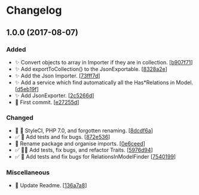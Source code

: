 # Changelog


<a name="1.0.0"></a>
## 1.0.0 (2017-08-07)

### Added

- ✨ Convert objects to array in Importer if they are in collection. [[b907f71](https://github.com/mathieutu/laravel-json-syncer/commit/b907f7173960e42583d0b45f5376c99b193fecfb)]
- ✨ Add exportToCollection() to the JsonExportable. [[8328a2e](https://github.com/mathieutu/laravel-json-syncer/commit/8328a2e66fcb20920e05c40e707bc42358084d52)]
- ✨ Add the Json Importer. [[73fff7d](https://github.com/mathieutu/laravel-json-syncer/commit/73fff7d19cf76a45adc4973cc5b90671398c01d3)]
- ✨ Add a service which find automatically all the Has*Relations in Model. [[d5eb19f](https://github.com/mathieutu/laravel-json-syncer/commit/d5eb19f218a213fd30c75c5a59530fdd9aa023e6)]
- ✨ Add JsonExporter. [[2c5266d](https://github.com/mathieutu/laravel-json-syncer/commit/2c5266d9fc146e6320febff0473eab33ee0b0c84)]
- 🎉 First commit. [[e27255d](https://github.com/mathieutu/laravel-json-syncer/commit/e27255d6165df2fe5b71e77f96c6fd0f7aee5590)]

### Changed

- 💚 🎨 StyleCI,  PHP 7.0, and forgotten renaming. [[8dcdf6a](https://github.com/mathieutu/laravel-json-syncer/commit/8dcdf6afc6629a065f16502a37f56d14b3ea6059)]
- ✅ 🐛 Add tests and fix bugs. [[872e536](https://github.com/mathieutu/laravel-json-syncer/commit/872e536b245d53ac3a5e644101148ee3c2b3403e)]
- 🎨 Rename package and organise imports. [[0e6ceed](https://github.com/mathieutu/laravel-json-syncer/commit/0e6ceed2a303ffb42b298c0b5a42844a8678ce6e)]
- ✅ 🐛🎨 Add tests, fix bugs, and refactor Traits. [[5976d94](https://github.com/mathieutu/laravel-json-syncer/commit/5976d94fe03baf7d3b3f1b93e33d98351a5fa00f)]
- ✅ 🐛 Add tests and fix bugs for RelationsInModelFinder [[7540199](https://github.com/mathieutu/laravel-json-syncer/commit/7540199967e27ca73e862944c7e921809d93238a)]

### Miscellaneous

- 📝 Update Readme. [[136a7a8](https://github.com/mathieutu/laravel-json-syncer/commit/136a7a82ded1eb230ca1138d6094a163549a70fc)]


